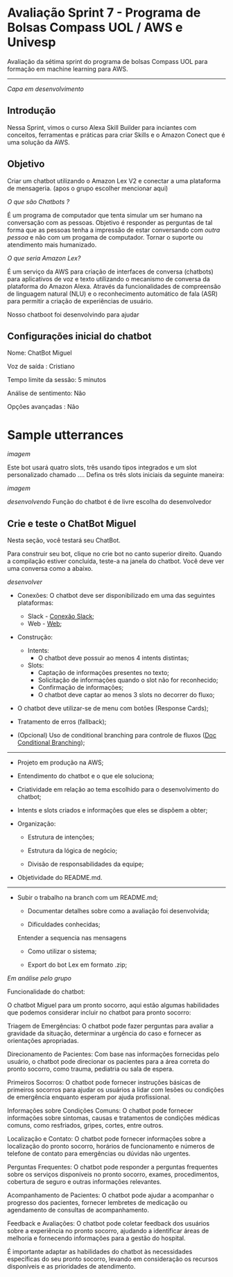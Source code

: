 # Avaliação Sprint 7 - Programa de Bolsas Compass UOL / AWS e Univesp

Avaliação da sétima sprint do programa de bolsas Compass UOL para formação em machine learning para AWS.


***

*Capa em desenvolvimento*

## Introdução 

Nessa Sprint, vimos o curso Alexa Skill Builder para inciantes com conceitos, ferramentas e práticas para criar Skills e o Amazon Conect que é uma solução da AWS.

## Objetivo 

Criar um chatbot utilizando o Amazon Lex V2 e conectar a uma plataforma de mensageria. (apos o grupo escolher mencionar aqui)

*O que são Chatbots ?*

É um programa de computador que tenta simular um ser humano na conversação com as pessoas. Objetivo é responder as perguntas de tal forma que as pessoas tenha a impressão de estar conversando com *outra pessoa* e não com um progama de computador. Tornar o suporte ou atendimento mais humanizado. 

*O que seria Amazon Lex?*

É um serviço da AWS para criação de interfaces de conversa (chatbots) para aplicativos de voz e texto utilizando o mecanismo de conversa da plataforma do Amazon Alexa. Através da funcionalidades de compreensão de linguagem natural (NLU) e o reconhecimento automático de fala (ASR) para permitir a criação de experiências de usuário. 

Nosso chatboot foi desenvolvindo para  ajudar 

## Configurações inicial do chatbot 

Nome: ChatBot Miguel

Voz de saída : Cristiano

Tempo limite da sessão: 5 minutos

Análise de sentimento: Não

Opções avançadas : Não

# Sample utterrances 

*imagem*



Este bot usará quatro slots, três usando tipos integrados e um slot personalizado chamado ....
Defina os três slots iniciais da seguinte maneira:


*imagem*


*desenvolvendo*
Função do chatbot é de livre escolha do desenvolvedor

## Crie e teste o ChatBot Miguel
Nesta seção, você testará seu ChatBot.

Para construir seu bot, clique no crie bot no canto superior direito.
Quando a compilação estiver concluída, teste-a na janela do chatbot.
Você deve ver uma conversa como a abaixo.


*desenvolver*
- Conexões: O chatbot deve ser disponibilizado em uma das seguintes plataformas:  
  - Slack - [Conexão Slack](https://docs.aws.amazon.com/pt_br/lex/latest/dg/slack-bot-association.html);  
  - Web - [Web](https://github.com/aws-samples/aws-lex-web-ui);



- Construção:   
  - Intents:    
    - O chatbot deve possuir ao menos 4 intents distintas;  
  - Slots:    
    - Captação de informações presentes no texto;    
    - Solicitação de informações quando o slot não for reconhecido;    
    - Confirmação de informações;    
    - O chatbot deve captar ao menos 3 slots no decorrer do fluxo;
- O chatbot deve utilizar-se de menu com botões (Response Cards);
- Tratamento de erros (fallback);
- (Opcional) Uso de conditional branching para controle de fluxos ([Doc Conditional Branching](https://docs.aws.amazon.com/pt_br/lexv2/latest/dg/paths-branching.html));

***



- Projeto em produção na AWS; 

- Entendimento do chatbot e o que ele soluciona;


- Criatividade em relação ao tema escolhido para o desenvolvimento do chatbot;


- Intents e slots criados e informações que eles se dispõem a obter;


- Organização:  
  - Estrutura de intenções;  

  - Estrutura da lógica de negócio;  

  - Divisão de responsabilidades da equipe;  

 


- Objetividade do README.md.

***


- Subir o trabalho na branch com um README.md;

  - Documentar detalhes sobre como a avaliação foi desenvolvida;

  - Dificuldades conhecidas;

  Entender a sequencia nas mensagens 




  - Como utilizar o sistema;

  

  - Export do bot Lex em formato .zip;

*Em análise pelo grupo*

  Funcionalidade do chatbot:

  O chatbot Miguel para um pronto socorro, aqui estão algumas habilidades que podemos considerar incluir no chatbot para pronto socorro:

Triagem de Emergências: O chatbot pode fazer perguntas para avaliar a gravidade da situação, determinar a urgência do caso e fornecer as orientações apropriadas.

Direcionamento de Pacientes: Com base nas informações fornecidas pelo usuário, o chatbot pode direcionar os pacientes para a área correta do pronto socorro, como trauma, pediatria ou sala de espera.

Primeiros Socorros: O chatbot pode fornecer instruções básicas de primeiros socorros para ajudar os usuários a lidar com lesões ou condições de emergência enquanto esperam por ajuda profissional.

Informações sobre Condições Comuns: O chatbot pode fornecer informações sobre sintomas, causas e tratamentos de condições médicas comuns, como resfriados, gripes, cortes, entre outros.

Localização e Contato: O chatbot pode fornecer informações sobre a localização do pronto socorro, horários de funcionamento e números de telefone de contato para emergências ou dúvidas não urgentes.

Perguntas Frequentes: O chatbot pode responder a perguntas frequentes sobre os serviços disponíveis no pronto socorro, exames, procedimentos, cobertura de seguro e outras informações relevantes.

Acompanhamento de Pacientes: O chatbot pode ajudar a acompanhar o progresso dos pacientes, fornecer lembretes de medicação ou agendamento de consultas de acompanhamento.

Feedback e Avaliações: O chatbot pode coletar feedback dos usuários sobre a experiência no pronto socorro, ajudando a identificar áreas de melhoria e fornecendo informações para a gestão do hospital.

É importante adaptar as habilidades do chatbot às necessidades específicas do seu pronto socorro, levando em consideração os recursos disponíveis e as prioridades de atendimento.


